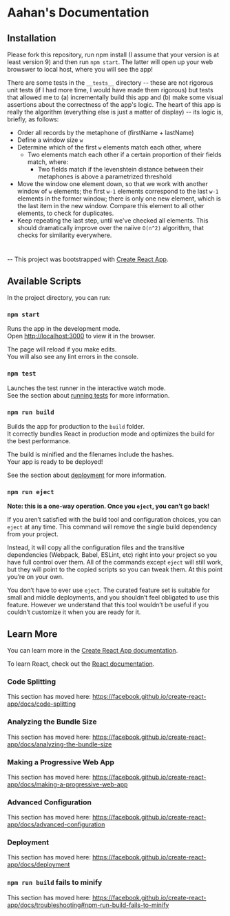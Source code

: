 # Aahan's Documentation

## Installation
Please fork this repository, run npm install (I assume that your version is at least version 9) and then run `npm start`. The latter will open up your web browswer to local host, where you will see the app!

There are some tests in the `__tests__` directory -- these are not rigorous unit tests (if I had more time, I would have made them rigorous) but tests that allowed me to (a) incrementally build this app and (b) make some visual assertions about the correctness of the app's logic. The heart of this app is really the algorithm (everything else is just a matter of display) -- its logic is, briefly, as follows:

- Order all records by the metaphone of (firstName + lastName)
- Define a window size `w`
- Determine which of the first `w` elements match each other, where
    - Two elements match each other if a certain proportion of their fields match, where:
        - Two fields match if the levenshtein distance between their metaphones is above
        a parametrized threshold
- Move the window one element down, so that we work with another window of `w` elements; the
first `w-1` elements correspond to the last `w-1` elements in the former window; there is only
one new element, which is the last item in the new window. Compare this element to all
other elements, to check for duplicates.
- Keep repeating the last step, until we've checked all elements. This should dramatically improve over the naiive `O(n^2)` algorithm, that checks for similarity everywhere.

#

--
This project was bootstrapped with [Create React App](https://github.com/facebook/create-react-app).

## Available Scripts

In the project directory, you can run:

### `npm start`

Runs the app in the development mode.<br>
Open [http://localhost:3000](http://localhost:3000) to view it in the browser.

The page will reload if you make edits.<br>
You will also see any lint errors in the console.

### `npm test`

Launches the test runner in the interactive watch mode.<br>
See the section about [running tests](https://facebook.github.io/create-react-app/docs/running-tests) for more information.

### `npm run build`

Builds the app for production to the `build` folder.<br>
It correctly bundles React in production mode and optimizes the build for the best performance.

The build is minified and the filenames include the hashes.<br>
Your app is ready to be deployed!

See the section about [deployment](https://facebook.github.io/create-react-app/docs/deployment) for more information.

### `npm run eject`

**Note: this is a one-way operation. Once you `eject`, you can’t go back!**

If you aren’t satisfied with the build tool and configuration choices, you can `eject` at any time. This command will remove the single build dependency from your project.

Instead, it will copy all the configuration files and the transitive dependencies (Webpack, Babel, ESLint, etc) right into your project so you have full control over them. All of the commands except `eject` will still work, but they will point to the copied scripts so you can tweak them. At this point you’re on your own.

You don’t have to ever use `eject`. The curated feature set is suitable for small and middle deployments, and you shouldn’t feel obligated to use this feature. However we understand that this tool wouldn’t be useful if you couldn’t customize it when you are ready for it.

## Learn More

You can learn more in the [Create React App documentation](https://facebook.github.io/create-react-app/docs/getting-started).

To learn React, check out the [React documentation](https://reactjs.org/).

### Code Splitting

This section has moved here: https://facebook.github.io/create-react-app/docs/code-splitting

### Analyzing the Bundle Size

This section has moved here: https://facebook.github.io/create-react-app/docs/analyzing-the-bundle-size

### Making a Progressive Web App

This section has moved here: https://facebook.github.io/create-react-app/docs/making-a-progressive-web-app

### Advanced Configuration

This section has moved here: https://facebook.github.io/create-react-app/docs/advanced-configuration

### Deployment

This section has moved here: https://facebook.github.io/create-react-app/docs/deployment

### `npm run build` fails to minify

This section has moved here: https://facebook.github.io/create-react-app/docs/troubleshooting#npm-run-build-fails-to-minify
